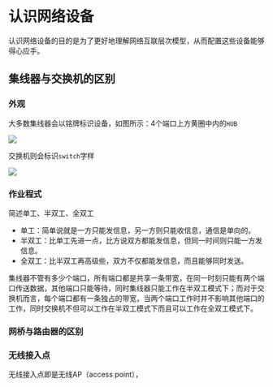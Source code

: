 # 认识网络设备

认识网络设备的目的是为了更好地理解网络互联层次模型，从而配置这些设备能够得心应手。


## 集线器与交换机的区别

### 外观

大多数集线器会以铭牌标识设备，如图所示：4个端口上方黄圈中内的`HUB`

![](https://i.postimg.cc/xT6yJBT6/Snipaste-2019-07-24-20-35-15.png)

交换机则会标识`switch`字样

![](https://i.postimg.cc/SKwKxB12/Snipaste-2019-07-24-21-18-36.png)

### 作业程式

简述单工、半双工、全双工

* 单工：简单说就是一方只能发信息，另一方则只能收信息，通信是单向的。
* 半双工：比单工先进一点，比方说双方都能发信息，但同一时间则只能一方发信息。
* 全双工：比半双工再高级些，双方不仅都能发信息，而且能够同时发送。

集线器不管有多少个端口，所有端口都是共享一条带宽，在同一时刻只能有两个端口传送数据，其他端口只能等待，同时集线器只能工作在半双工模式下；而对于交换机而言，每个端口都有一条独占的带宽，当两个端口工作时并不影响其他端口的工作，同时交换机不但可以工作在半双工模式下而且可以工作在全双工模式下。





### 网桥与路由器的区别



### 无线接入点

无线接入点即是无线AP（access point），

![]()

